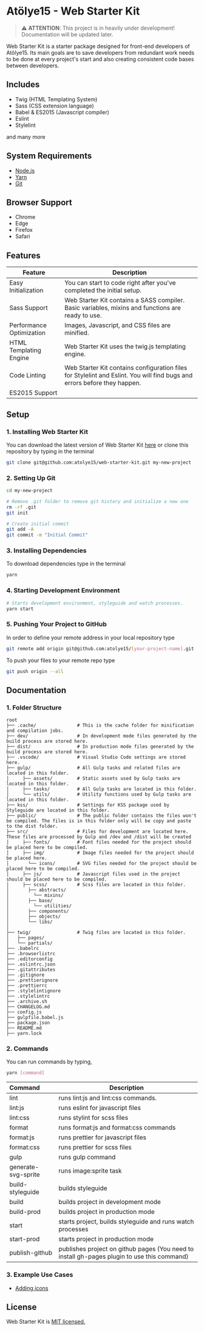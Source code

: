 # Atölye15 - Web Starter Kit

> ⚠️ **ATTENTION**: This project is in heavily under development! Documentation will be updated later.

Web Starter Kit is a starter package designed for front-end developers of Atölye15. Its main goals are to save developers from redundant work needs to be done at every project's start and also creating consistent code bases between developers.

## Includes

- Twig (HTML Templating System)
- Sass (CSS extension language)
- Babel & ES2015 (Javascript compiler)
- Eslint
- Stylelint

and many more

## System Requirements

- [Node.js](http://nodejs.org/)
- [Yarn](https://yarnpkg.com/lang/en/)
- [Git](http://git-scm.com/)

## Browser Support

- Chrome
- Edge
- Firefox
- Safari

## Features

| Feature                  | Description                                                                                                              |
| ------------------------ | ------------------------------------------------------------------------------------------------------------------------ |
| Easy Initialization      | You can start to code right after you've completed the initial setup.                                                    |
| Sass Support             | Web Starter Kit contains a SASS compiler. Basic variables, mixins and functions are ready to use.                        |
| Performance Optimization | Images, Javascript, and CSS files are minified.                                                                          |
| HTML Templating Engine   | Web Starter Kit uses the twig.js templating engine.                                                                      |
| Code Linting             | Web Starter Kit contains configuration files for Stylelint and Eslint. You will find bugs and errors before they happen. |
| ES2015 Support           |                                                                                                                          |

## Setup

### 1. Installing Web Starter Kit

You can download the latest version of Web Starter Kit [here](https://github.com/atolye15/web-starter-kit) or clone this repository by typing in the terminal

```bash
git clone git@github.com:atolye15/web-starter-kit.git my-new-project
```

### 2. Setting Up Git

```bash
cd my-new-project

# Remove .git folder to remove git history and initialize a new one
rm -rf .git
git init

# Create initial commit
git add -A
git commit -m "Initial Commit"
```

### 3. Installing Dependencies

To download dependencies type in the terminal

```bash
yarn
```

### 4. Starting Development Environment

```bash
# Starts development environment, styleguide and watch processes.
yarn start
```

### 5. Pushing Your Project to GitHub

In order to define your remote address in your local repository type

```bash
git remote add origin git@github.com:atolye15/[your-project-name].git
```

To push your files to your remote repo type

```bash
git push origin --all
```

## Documentation

### 1. Folder Structure

```text
root
├── .cache/               # This is the cache folder for minification and compilation jobs.
├── dev/                  # In development mode files generated by the build process are stored here.
├── dist/                 # In production mode files generated by the build process are stored here.
├── .vscode/              # Visual Studio Code settings are stored here.
├── gulp/                 # All Gulp tasks and related files are located in this folder.
│     ├── assets/         # Static assets used by Gulp tasks are located in this folder.
│     ├── tasks/          # All Gulp tasks are located in this folder.
│     └── utils/          # Utility functions used by Gulp tasks are located in this folder.
├── kss/                  # Settings for KSS package used by Styleguide are located in this folder.
├── public/               # The public folder contains the files won't be compiled. The files is in this folder only will be copy and paste to the dist folder.
├── src/                  # Files for development are located here. These files are processed by Gulp and /dev and /dist will be created
│     ├── fonts/          # Font files needed for the project should be placed here to be compiled.
│     ├── img/            # Image files needed for the project should be placed here.
│       └── icons/        # SVG files needed for the project should be placed here to be compiled.
│     ├── js/             # Javascript files used in the project should be placed here to be compiled.
│     ├── scss/           # Scss files are located in this folder.
│       ├── abstracts/
│         └── mixins/
│       ├── base/
│         └── utilities/
│       ├── components/
│       ├── objects/
│       └── libs/
│
├── twig/                 # Twig files are located in this folder.
│   ├── pages/
│   └── partials/
├── .babelrc
├── .browserlistrc
├── .editorconfig
├── .eslintrc.json
├── .gitattributes
├── .gitignore
├── .prettierignore
├── .prettierrc
├── .stylelintignore
├── .stylelintrc
├── .archive.sh
├── CHANGELOG.md
├── config.js
├── gulpfile.babel.js
├── package.json
├── README.md
├── yarn.lock
```

### 2. Commands

You can run commands by typing,

```bash
yarn [command]
```

| Command             | Description                                                                                 |
| :------------------ | ------------------------------------------------------------------------------------------- |
| lint                | runs lint:js and lint:css commands.                                                         |
| lint:js             | runs eslint for javascript files                                                            |
| lint:css            | runs stylint for scss files                                                                 |
| format              | runs format:js and format:css commands                                                      |
| format:js           | runs prettier for javascript files                                                          |
| format:css          | runs prettier for scss files                                                                |
| gulp                | runs gulp command                                                                           |
| generate-svg-sprite | runs image:sprite task                                                                      |
| build-styleguide    | builds styleguide                                                                           |
| build               | builds project in development mode                                                          |
| build-prod          | builds project in production mode                                                           |
| start               | starts project, builds styleguide and runs watch processes                                  |
| start-prod          | starts project in production mode                                                           |
| publish-github      | publishes project on github pages (You need to install gh-pages plugin to use this command) |

### 3. Example Use Cases

- [Adding icons](docs/Adding-icon.md)

## License

Web Starter Kit is [MIT licensed.](/LICENSE)
